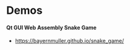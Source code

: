 # Demos

#### Qt GUI Web Assembly Snake Game
* [](https://bayernmuller.github.io/snake_game/)https://bayernmuller.github.io/snake_game/
